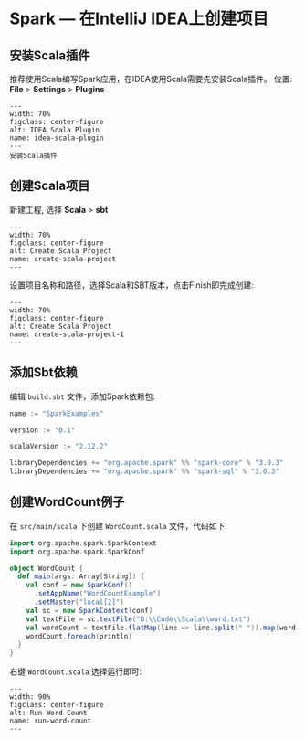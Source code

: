# Spark — 在IntelliJ IDEA上创建项目

## 安装Scala插件

推荐使用Scala编写Spark应用，在IDEA使用Scala需要先安装Scala插件。 位置: **File** > **Settings** > **Plugins**

```{figure} ../images/idea-scala-plugin.jpg
---
width: 70%
figclass: center-figure
alt: IDEA Scala Plugin
name: idea-scala-plugin
---
安装Scala插件
```

## 创建Scala项目

新建工程, 选择 **Scala** > **sbt** 

```{figure} ../images/create-scala-project.jpg
---
width: 70%
figclass: center-figure
alt: Create Scala Project
name: create-scala-project
---
```

设置项目名称和路径，选择Scala和SBT版本，点击Finish即完成创建:

```{figure} ../images/create-scala-project-1.jpg
---
width: 70%
figclass: center-figure
alt: Create Scala Project
name: create-scala-project-1
---
```

## 添加Sbt依赖

编辑 `build.sbt` 文件，添加Spark依赖包:

```Scala
name := "SparkExamples"

version := "0.1"

scalaVersion := "2.12.2"

libraryDependencies += "org.apache.spark" %% "spark-core" % "3.0.3"
libraryDependencies += "org.apache.spark" %% "spark-sql" % "3.0.3"
```

## 创建WordCount例子

在 `src/main/scala` 下创建 `WordCount.scala` 文件，代码如下:

```Scala
import org.apache.spark.SparkContext
import org.apache.spark.SparkConf

object WordCount {
  def main(args: Array[String]) {
    val conf = new SparkConf()
      .setAppName("WordCountExample")
      .setMaster("local[2]")
    val sc = new SparkContext(conf)
    val textFile = sc.textFile("D:\\Code\\Scala\\word.txt")
    val wordCount = textFile.flatMap(line => line.split(" ")).map(word => (word, 1)).reduceByKey(_ + _)
    wordCount.foreach(println)
  }
}
```

右键 `WordCount.scala` 选择运行即可:

```{figure} ../images/run-word-count.jpg
---
width: 90%
figclass: center-figure
alt: Run Word Count
name: run-word-count
---
```